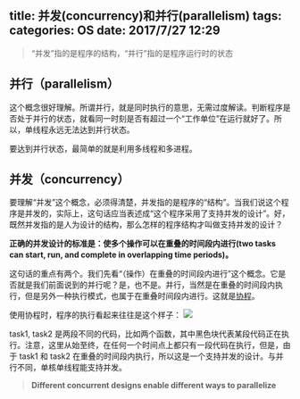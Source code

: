 title: 并发(concurrency)和并行(parallelism)
tags: 
categories: OS
date: 2017/7/27 12:29
---

> “并发”指的是程序的结构，“并行”指的是程序运行时的状态


## 并行（parallelism）
这个概念很好理解。所谓并行，就是同时执行的意思，无需过度解读。判断程序是否处于并行的状态，就看同一时刻是否有超过一个“工作单位”在运行就好了。所以，单线程永远无法达到并行状态。

要达到并行状态，最简单的就是利用多线程和多进程。

## 并发（concurrency）

要理解“并发”这个概念，必须得清楚，并发指的是程序的“结构”。当我们说这个程序是并发的，实际上，这句话应当表述成“这个程序采用了支持并发的设计”。好，既然并发指的是人为设计的结构，那么怎样的程序结构才叫做支持并发的设计？

**正确的并发设计的标准是：使多个操作可以在重叠的时间段内进行(two tasks can start, run, and complete in overlapping time periods)。**

这句话的重点有两个。我们先看“（操作）在重叠的时间段内进行”这个概念。它是否就是我们前面说到的并行呢？是，也不是。并行，当然是在重叠的时间段内执行，但是另外一种执行模式，也属于在重叠时间段内进行。这就是[协程](https://zh.wikipedia.org/wiki/协程)。

使用协程时，程序的执行看起来往往是这个样子：
![](http://oo8snaf4x.bkt.clouddn.com/15011301882675.jpg)


task1, task2 是两段不同的代码，比如两个函数，其中黑色块代表某段代码正在执行。注意，这里从始至终，在任何一个时间点上都只有一段代码在执行，但是，由于 task1 和 task2 在重叠的时间段内执行，所以这是一个支持并发的设计。与并行不同，单核单线程能支持并发。

> **Different concurrent designs enable different ways to parallelize**

